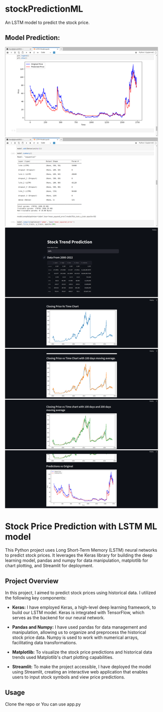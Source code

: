 # stockPredictionML
An LSTM model to predict the stock price.

## Model Prediction:
![plot](./sp1.png)
![plot](./sp2.png)
![plot](./sp3.png)
![plot](./sp4.png)
![plot](./sp5.png)
![plot](./sp6.png)
![plot](./sp7.png)

# Stock Price Prediction with LSTM ML model

This Python project uses Long Short-Term Memory (LSTM) neural networks to predict stock prices. It leverages the Keras library for building the deep learning model, pandas and numpy for data manipulation, matplotlib for chart plotting, and Streamlit for deployment.

## Project Overview

In this project, I aimed to predict stock prices using historical data. I utilized the following key components:

- **Keras:** I have employed Keras, a high-level deep learning framework, to build our LSTM model. Keras is integrated with TensorFlow, which serves as the backend for our neural network.

- **Pandas and Numpy:** I have used pandas for data management and manipulation, allowing us to organize and preprocess the historical stock price data. Numpy is used to work with numerical arrays, facilitating data transformations.

- **Matplotlib:** To visualize the stock price predictions and historical data trends used Matplotlib's chart plotting capabilities.

- **Streamlit:** To make the project accessible, I have deployed the model using Streamlit, creating an interactive web application that enables users to input stock symbols and view price predictions.

## Usage

Clone the repo or You can use app.py
